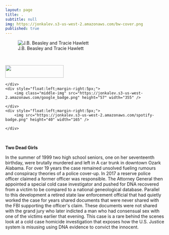 ```yaml
---
layout: page
title: .
subtitle: null
img: https://jonkalev.s3-us-west-2.amazonaws.com/bw-cover.png
published: true
---
```


<figure>
<img src="https://jonkalev.s3-us-west-2.amazonaws.com/bw-cover.png" alt=" J.B. Beasley and Tracie Hawlett">
  <figcaption>J.B. Beasley and Tracie Hawlett</figcaption>
  </figure>
<br  />
<p>
  <div class="image123">
    <div style="float:center;margin-right:2px;">
        <img src="https://jonkalev.s3-us-west-2.amazonaws.com/apple_badge.png" height="40" width="185"  />
       
    </div>
    <div style="float:left;margin-right:5px;">
        <img class="middle-img" src="https://jonkalev.s3-us-west-2.amazonaws.com/google_badge.png" height="57" width="355" />
       
    </div>
    <div style="float:left;margin-right:5px;">
        <img src="https://jonkalev.s3-us-west-2.amazonaws.com/spotify-badge.png" height="40" width="165" />
       
    </div>
</div>

</p>
  
  <br  />
<p>
<strong>Two Dead Girls</strong>

 In the summer of 1999 two high school seniors, one on her seventeenth birthday, were brutally murdered and left in A car trunk in downtown Ozark Alabama. For over 19 years the case remained unsolved fueling rumours and conspiracy theories of a police cover-up. In 2017 a reserve police officer claimed a former officer was responsible. The Attorney General then appointed a special cold case investigator and pushed for DNA recovered from a victim to be compared to a national geneological database. Parallel to this development a retired state law enforcement official that had quietly worked the case for years shared documents that were never shared with the FBI supporting the officer's claim. These documents were not shared with the grand jury who later indicted a man who had consensual sex with one of the victims earlier that evening.
    This case is a rare behind the scenes look at a cold case homicide investigation that exposes how the U.S. Justice system is misusing using DNA evidence to convict the innocent.
    
    
    
   
